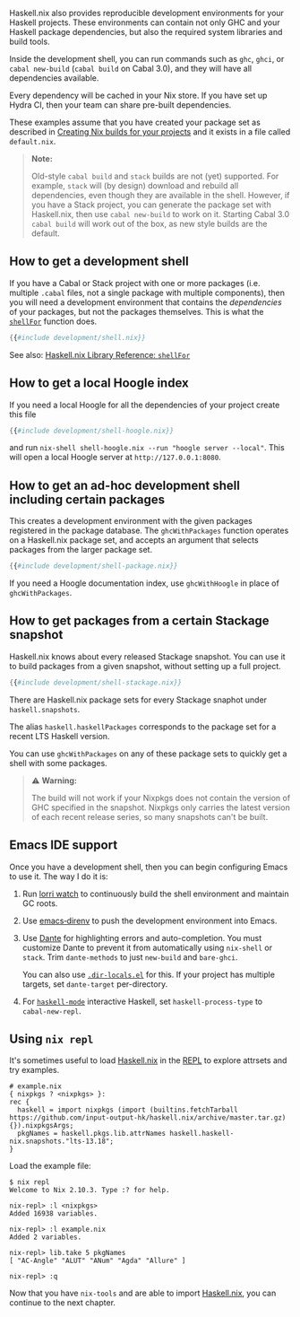 Haskell.nix also provides reproducible development environments for
your Haskell projects. These environments can contain not only GHC and
your Haskell package dependencies, but also the required system
libraries and build tools.

Inside the development shell, you can run commands such as `ghc`,
`ghci`, or `cabal new‑build` (`cabal build` on Cabal 3.0),
and they will have all dependencies available.

Every dependency will be cached in your Nix store. If you have set up
Hydra CI, then your team can share pre-built dependencies.

These examples assume that you have created your package set as
described in [Creating Nix builds for your projects](getting-started.md) and
it exists in a file called `default.nix`.

> **Note:**
>
> Old-style `cabal build` and `stack` builds are not (yet)
> supported. For example, `stack` will (by design) download and
> rebuild all dependencies, even though they are available in the
> shell. However, if you have a Stack project, you can generate the
> package set with Haskell.nix, then use `cabal new‑build` to work
> on it.  Starting Cabal 3.0 `cabal build` will work out of the box, as
> new style builds are the default.

## How to get a development shell

If you have a Cabal or Stack project with one or more packages
(i.e. multiple `.cabal` files, not a single package with multiple
components), then you will need a development environment that
contains the _dependencies_ of your packages, but not the packages
themselves. This is what the [`shellFor`][shellFor] function does.

```nix
{{#include development/shell.nix}}
```

See also: [Haskell.nix Library Reference: `shellFor`][shellFor]

[shellFor]: ../reference/library.md#shellfor

## How to get a local Hoogle index

If you need a local Hoogle for all the dependencies of your project create this file

```nix
{{#include development/shell-hoogle.nix}}
```

and run `nix-shell shell-hoogle.nix --run "hoogle server --local"`.
This will open a local Hoogle server at `http://127.0.0.1:8080`.


## How to get an ad-hoc development shell including certain packages

This creates a development environment with the given packages
registered in the package database. The `ghcWithPackages` function
operates on a Haskell.nix package set, and accepts an argument that
selects packages from the larger package set.

```nix
{{#include development/shell-package.nix}}
```

If you need a Hoogle documentation index, use `ghcWithHoogle` in place
of `ghcWithPackages`.

## How to get packages from a certain Stackage snapshot

Haskell.nix knows about every released Stackage snapshot. You can use
it to build packages from a given snapshot, without setting up a full
project.

```nix
{{#include development/shell-stackage.nix}}
```

There are Haskell.nix package sets for every Stackage snaphot under
`haskell.snapshots`.

The alias `haskell.haskellPackages` corresponds to the package set for
a recent LTS Haskell version.

You can use `ghcWithPackages` on any of these package sets to quickly
get a shell with some packages.

> ⚠️ **Warning:**
>
> The build will not work if your Nixpkgs does not contain the version
> of GHC specified in the snapshot. Nixpkgs only carries the
> latest version of each recent release series, so many snapshots
> can't be built.


## Emacs IDE support

Once you have a development shell, then you can begin configuring
Emacs to use it. The way I do it is:

1. Run [lorri watch](https://github.com/target/lorri) to continuously
   build the shell environment and maintain GC roots.

2. Use [emacs‑direnv](https://github.com/wbolster/emacs-direnv) to
   push the development environment into Emacs.

3. Use [Dante](https://github.com/jyp/dante) for highlighting errors
   and auto-completion. You must customize Dante to prevent it from
   automatically using `nix‑shell` or `stack`. Trim `dante‑methods` to
   just `new‑build` and `bare‑ghci`.

    You can also use [`.dir‑locals.el`](https://www.gnu.org/software/emacs/manual/html_node/emacs/Directory-Variables.html)
    for this. If your project has multiple targets, set `dante‑target`
    per-directory.

4. For [`haskell‑mode`](https://github.com/haskell/haskell-mode)
   interactive Haskell, set `haskell‑process‑type` to
   `cabal‑new‑repl`.

## Using `nix repl`

It's sometimes useful to load [Haskell.nix][] in the [REPL](https://nixos.org/manual/nix/unstable/command-ref/new-cli/nix3-repl.html) to explore
attrsets and try examples.

```
# example.nix
{ nixpkgs ? <nixpkgs> }:
rec {
  haskell = import nixpkgs (import (builtins.fetchTarball https://github.com/input-output-hk/haskell.nix/archive/master.tar.gz) {}).nixpkgsArgs;
  pkgNames = haskell.pkgs.lib.attrNames haskell.haskell-nix.snapshots."lts-13.18";
}
```

Load the example file:

```
$ nix repl
Welcome to Nix 2.10.3. Type :? for help.

nix-repl> :l <nixpkgs>
Added 16938 variables.

nix-repl> :l example.nix
Added 2 variables.

nix-repl> lib.take 5 pkgNames
[ "AC-Angle" "ALUT" "ANum" "Agda" "Allure" ]

nix-repl> :q
```

Now that you have `nix-tools` and are able to import [Haskell.nix][],
you can continue to the next chapter.

[haskell.nix]: https://github.com/input-output-hk/haskell.nix
